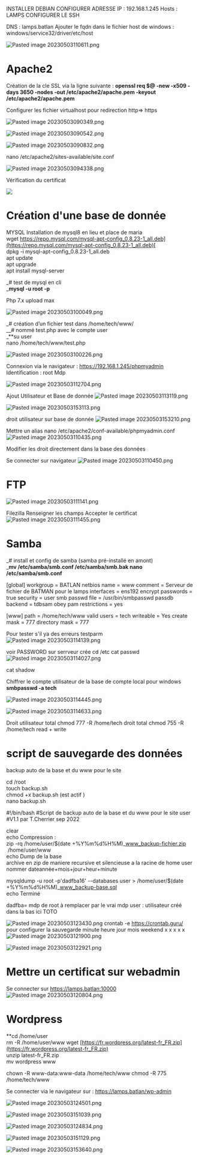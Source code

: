 
INSTALLER  DEBIAN 
CONFIGURER ADRESSE IP : 192.168.1.245
Hosts : LAMPS
CONFIGURER LE SSH

DNS : lamps.batlan
Ajouter le fqdn dans le fichier host de windows : windows/service32/driver/etc/host

![Pasted image 20230503110611.png](https://github.com/Robeench/COURS-LINUX/blob/main/IMAGE/Pasted%20image%2020230503110611.png?raw=true)

# Apache2

Création de la cle SSL via la ligne suivante :
**openssl req $@ -new -x509 -days 3650 -nodes -out /etc/apache2/apache.pem -keyout /etc/apache2/apache.pem**

Configurer les fichier virtualhost pour redirection http=> https


![Pasted image 20230503090349.png](https://github.com/Robeench/COURS-LINUX/blob/main/IMAGE/Pasted%20image%2020230503090349.png?raw=true)

![Pasted image 20230503090542.png](https://github.com/Robeench/COURS-LINUX/blob/main/IMAGE/Pasted%20image%2020230503090542.png?raw=true)

![Pasted image 20230503090832.png](https://github.com/Robeench/COURS-LINUX/blob/main/IMAGE/Pasted%20image%2020230503090832.png?raw=true?raw=true)

nano /etc/apache2/sites-available/site.conf

![Pasted image 20230503094338.png](https://github.com/Robeench/COURS-LINUX/blob/main/IMAGE/Pasted%20image%2020230503094338.png?raw=true)

Vérification du certificat

![](https://github.com/Robeench/COURS-LINUX/blob/main/IMAGE/Pasted%20image%2020230503163334.png?raw=true)

# Création d'une base de donnée
MYSQL
Installation de mysql8 en lieu et place de maria  
wget [https://repo.mysql.com/mysql-apt-config_0.8.23-1_all.deb](https://repo.mysql.com/mysql-apt-config_0.8.23-1_all.deb)[  
](https://repo.mysql.com//mysql-apt-config_0.8.22-1_all.deb)
dpkg -i mysql-apt-config_0.8.23-1_all.deb   
apt update  
apt upgrade  
apt install mysql-server

  

_# test de mysql en cli  
_**mysql -u root -p**


Php 7.x
upload max

![Pasted image 20230503100049.png](https://github.com/Robeench/COURS-LINUX/blob/main/IMAGE/Pasted%20image%2020230503100049.png?raw=true)


_# création d’un fichier test dans /home/tech/www/  
__# nommé test.php avec le compte user  
_**su user  
nano /home/tech/www/test.php

![Pasted image 20230503100226.png](https://github.com/Robeench/COURS-LINUX/blob/main/IMAGE/Pasted%20image%2020230503100226.png?raw=true)

Connexion via le navigateur :
https://192.168.1.245/phpmyadmin
Identification : root 
Mdp

![Pasted image 20230503112704.png](https://github.com/Robeench/COURS-LINUX/blob/main/IMAGE/Pasted%20image%2020230503112704.png?raw=true)

Ajout Utilisateur et Base de donnée 
![Pasted image 20230503113119.png](https://github.com/Robeench/COURS-LINUX/blob/main/IMAGE/Pasted%20image%2020230503113119.png?raw=true)

![Pasted image 20230503153113.png](https://github.com/Robeench/COURS-LINUX/blob/main/IMAGE/Pasted%20image%2020230503153113.png?raw=true)

droit utilisateur sur base de donnée
![Pasted image 20230503153210.png](https://github.com/Robeench/COURS-LINUX/blob/main/IMAGE/Pasted%20image%2020230503153210.png?raw=true)

Mettre un alias
nano /etc/apache2/conf-available/phpmyadmin.conf
![Pasted image 20230503110435.png](https://github.com/Robeench/COURS-LINUX/blob/main/IMAGE/Pasted%20image%2020230503110435.png?raw=true)

Modifier les droit directement dans la base des données


Se connecter sur navigateur 
![Pasted image 20230503110450.png](https://github.com/Robeench/COURS-LINUX/blob/main/IMAGE/Pasted%20image%2020230503110450.png?raw=true)

# FTP

![Pasted image 20230503111141.png](https://github.com/Robeench/COURS-LINUX/blob/main/IMAGE/Pasted%20image%2020230503111141.png?raw=true)

Filezilla 
Renseigner les champs
Accepter le certificat
![Pasted image 20230503111455.png](https://github.com/Robeench/COURS-LINUX/blob/main/IMAGE/Pasted%20image%2020230503111455.png?raw=true)

# Samba
_# install et config de samba (samba pré-installé en amont)  
_**mv /etc/samba/smb.conf /etc/samba/smb.bak
nano /etc/samba/smb.conf**

[global]
workgroup = BATLAN
netbios name = www
comment = Serveur de fichier de BATMAN pour le lamps
interfaces = ens192
encrypt passwords = true
security = user
smb passwd file = /usr/bin/smbpasswd
passdb backend = tdbsam
obey pam restrictions = yes

[www]
path = /home/tech/www
valid users = tech
writeable = Yes
create mask = 777
directory mask = 777




Pour tester s'il ya des erreurs
testparm
![Pasted image 20230503114139.png](https://github.com/Robeench/COURS-LINUX/blob/main/IMAGE/Pasted%20image%2020230503114139.png?raw=true)









voir PASSWORD sur serrveur crée
cd /etc
cat passwd
![Pasted image 20230503114027.png](https://github.com/Robeench/COURS-LINUX/blob/main/IMAGE/Pasted%20image%2020230503114027.png?raw=true)

cat shadow

Chiffrer le compte utilisateur de la base de compte local pour windows
**smbpasswd -a tech**

![Pasted image 20230503114445.png](https://github.com/Robeench/COURS-LINUX/blob/main/IMAGE/Pasted%20image%2020230503114445.png?raw=true)

![Pasted image 20230503114633.png](https://github.com/Robeench/COURS-LINUX/blob/main/IMAGE/Pasted%20image%2020230503114633.png?raw=true)

Droit utilisateur total
chmod 777 -R /home/tech  droit total
chmod 755 -R /home/tech  read + write


# script de sauvegarde des données
backup auto de la base et du www pour le site

cd /root					  
touch backup.sh  
chmod +x backup.sh 		(est actif )			  
nano backup.sh

#!/bin/bash
#Script de backup auto de la base et du www pour le site user
#V1.1 par T.Cherrier sep 2022

clear  
echo Compression :  
 zip -rq /home/user/$(date +%Y%m%d%H%M)_www_backup-fichier.zip  /home/user/www  
echo Dump de la base  
archive en zip  de maniere recursive et silencieuse a la racine de home user nommer dateannée+mois+jour+heur+minute 

mysqldump -u root -p'dadfba16' --databases user > /home/user/$(date +%Y%m%d%H%M)_www_backup-base.sql  
echo Terminé

dadfba= mdp de root à remplacer par le vrai mdp
user : utilisateur créé dans la bas ici TOTO



![Pasted image 20230503123430.png](https://github.com/Robeench/COURS-LINUX/blob/main/IMAGE/Pasted%20image%2020230503123430.png?raw=true)
crontab -e
https://crontab.guru/ pour configurer la sauvegarde
minute heure jour mois weekend
		x    x             x       x         x
![Pasted image 20230503121900.png](https://github.com/Robeench/COURS-LINUX/blob/main/IMAGE/Pasted%20image%2020230503121900.png?raw=true)

![Pasted image 20230503122921.png](https://github.com/Robeench/COURS-LINUX/blob/main/IMAGE/Pasted%20image%2020230503122921.png?raw=true)



# Mettre un certificat sur webadmin
Se connecter sur https://lamps.batlan:10000
![Pasted image 20230503120804.png](https://github.com/Robeench/COURS-LINUX/blob/main/IMAGE/Pasted%20image%2020230503120804.png?raw=true)


# Wordpress

**cd /home/user  
rm -R /home/user/www
wget [https://fr.wordpress.org/latest-fr_FR.zip](https://fr.wordpress.org/latest-fr_FR.zip)  
unzip latest-fr_FR.zip  
mv wordpress www

chown -R www-data:www-data /home/tech/www
chmod -R 775 /home/tech/www


Se connecter via le navigateur sur : https://lamps.batlan/wp-admin

![Pasted image 20230503124501.png](https://github.com/Robeench/COURS-LINUX/blob/main/IMAGE/Pasted%20image%2020230503124501.png?raw=true)


![Pasted image 20230503151039.png](https://github.com/Robeench/COURS-LINUX/blob/main/IMAGE/Pasted%20image%2020230503151039.png?raw=true)

![Pasted image 20230503124834.png](https://github.com/Robeench/COURS-LINUX/blob/main/IMAGE/Pasted%20image%2020230503124834.png?raw=true)

![Pasted image 20230503151129.png](https://github.com/Robeench/COURS-LINUX/blob/main/IMAGE/Pasted%20image%2020230503151129.png?raw=true)


![Pasted image 20230503153640.png](https://github.com/Robeench/COURS-LINUX/blob/main/IMAGE/Pasted%20image%2020230503153640.png?raw=true)
